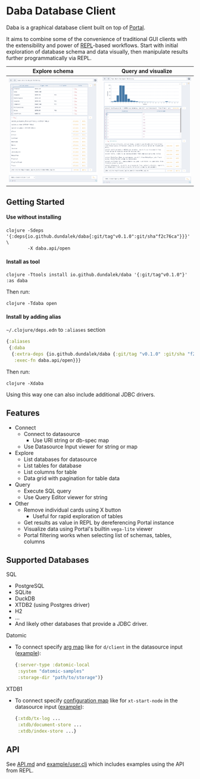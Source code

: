 # Daba Database Client

Daba is a graphical database client built on top of [Portal](https://github.com/djblue/portal).

It aims to combine some of the convenience of traditional GUI clients with the extensibility and power of [REPL](https://clojure.org/guides/repl/introduction)-based workflows.
Start with initial exploration of database schema and data visually, then manipulate results further programmatically via REPL.

| Explore schema | Query and visualize |
| - | - |
| ![Explore schema](doc/img/demo1.png) | ![Query and visualize](doc/img/demo2.png) |

## Getting Started

#### Use without installing

```
clojure -Sdeps '{:deps{io.github.dundalek/daba{:git/tag"v0.1.0":git/sha"f2c76ca"}}}' \
        -X daba.api/open
```

<!--
```
clojure -Sdeps '{:deps{io.github.dundalek/daba{:mvn/version"0.1.0"}}}' -X daba.api/open 
```

```
clojure -Sdeps '{:deps{io.github.dundalek/daba-cli{:mvn/version"0.1.0"}}}' -X daba.api/open 
```
-->

#### Install as tool

```
clojure -Ttools install io.github.dundalek/daba '{:git/tag"v0.1.0"}' :as daba
```

<!--
```
clojure -Ttools install-latest :lib io.github.dundalek/daba :as daba
```

Getting error: "Namespace clojure.tools.tools.api loaded but function not found: install-latest"

would it be possible to omit `:as`?
```
clojure -Ttools install-latest :lib io.github.dundalek/daba
```
-->

Then run:

```
clojure -Tdaba open
````

#### Install by adding alias

`~/.clojure/deps.edn` to `:aliases` section

```clojure
{:aliases
 {:daba
  {:extra-deps {io.github.dundalek/daba {:git/tag "v0.1.0" :git/sha "f2c76ca"}}
   :exec-fn daba.api/open}}}
```

Then run:
```
clojure -Xdaba
```

Using this way one can also include additional JDBC drivers.

## Features

- Connect
  - Connect to datasource
    - Use URI string or db-spec map
  - Use Datasource Input viewer for string or map
- Explore
  - List databases for datasource
  - List tables for database
  - List columns for table
  - Data grid with pagination for table data
- Query
  - Execute SQL query
  - Use Query Editor viewer for string
- Other
  - Remove individual cards using X button
    - Useful for rapid exploration of tables
  - Get results as value in REPL by dereferencing Portal instance
  - Visualize data using Portal's builtin `vega-lite` viewer
  - Portal filtering works when selecting list of schemas, tables, columns

## Supported Databases

SQL

- PostgreSQL
- SQLite
- DuckDB
- XTDB2 (using Postgres driver)
- H2
- ...
- And likely other databases that provide a JDBC driver.

Datomic
  - To connect specify [arg map](https://docs.datomic.com/client-api/datomic.client.api.html#var-client) like for `d/client` in the datasource input ([example](example/datomic.clj)):
    ```clojure
    {:server-type :datomic-local
     :system "datomic-samples"
     :storage-dir "path/to/storage")}
    ```

XTDB1
  - To connect specify [configuration map](https://v1-docs.xtdb.com/guides/quickstart/#_configure_xtdb) like for `xt-start-node` in the datasource input ([example](example/xtdb.clj)):
    ```clojure
    {:xtdb/tx-log ...
     :xtdb/document-store ...
     :xtdb/index-store ...}
    ```

## API

See [API.md](doc/API.md) and [example/user.clj](example/user.clj) which includes examples using the API from REPL.
